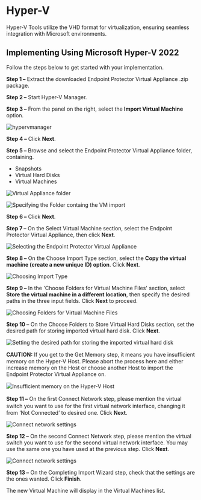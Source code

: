 # Hyper-V

Hyper-V Tools utilize the VHD format for virtualization, ensuring seamless integration with
Microsoft environments.

## Implementing Using Microsoft Hyper-V 2022

Follow the steps below to get started with your implementation.

**Step 1 –** Extract the downloaded Endpoint Protector Virtual Appliance .zip package.

**Step 2 –** Start Hyper-V Manager.

**Step 3 –** From the panel on the right, select the **Import Virtual Machine** option.

![hypervmanager](/img/product_docs/endpointprotector/endpointprotector/install/hypervmanager.webp)

**Step 4 –** Click **Next**.

**Step 5 –** Browse and select the Endpoint Protector Virtual Appliance folder, containing.

- Snapshots
- Virtual Hard Disks
- Virtual Machines

![Virtual Appliance folder](/img/product_docs/endpointprotector/endpointprotector/install/appliancefolder.webp)

![Specifying the Folder containg the VM import](/img/product_docs/endpointprotector/endpointprotector/install/locatefolder.webp)

**Step 6 –** Click **Next**.

**Step 7 –** On the Select Virtual Machine section, select the Endpoint Protector Virtual Appliance,
then click **Next**.

![Selecting the Endpoint Protector Virtual Appliance](/img/product_docs/endpointprotector/endpointprotector/install/selectvirtualmachine.webp)

**Step 8 –** On the Choose Import Type section, select the **Copy the virtual machine (create a new
unique ID) option**. Click **Next**.

![Choosing Import Type](/img/product_docs/endpointprotector/endpointprotector/install/importtype.webp)

**Step 9 –** In the 'Choose Folders for Virtual Machine Files' section, select **Store the virtual
machine in a different location**, then specify the desired paths in the three input fields. Click
**Next** to proceed.

![ Choosing Folders for Virtual Machine Files ](/img/product_docs/accessanalyzer/11.6/install/filesystemproxy/destination.webp)

**Step 10 –** On the Choose Folders to Store Virtual Hard Disks section, set the desired path for
storing imported virtual hard disk. Click **Next**.

![ Setting the desired path for storing the  imported virtual hard disk](/img/product_docs/endpointprotector/endpointprotector/install/storagefolders.webp)

**CAUTION:** If you get to the Get Memory step, it means you have insuﬃcient memory on the Hyper-V
Host. Please abort the process here and either increase memory on the Host or choose another Host to
import the Endpoint Protector Virtual Appliance on.

![Insuﬃcient memory on the Hyper-V Host](/img/product_docs/endpointprotector/endpointprotector/install/configurememory.webp)

**Step 11 –** On the ﬁrst Connect Network step, please mention the virtual switch you want to use
for the ﬁrst virtual network interface, changing it from ‘Not Connected’ to desired one. Click
**Next**.

![Connect network settings](/img/product_docs/endpointprotector/endpointprotector/install/connectnetwork.webp)

**Step 12 –** On the second Connect Network step, please mention the virtual switch you want to use
for the second virtual network interface. You may use the same one you have used at the previous
step. Click **Next**.

![Connect network settings](/img/product_docs/endpointprotector/endpointprotector/install/networkconnect.webp)

**Step 13 –** On the Completing Import Wizard step, check that the settings are the ones wanted.
Click **Finish**.

The new Virtual Machine will display in the Virtual Machines list.
